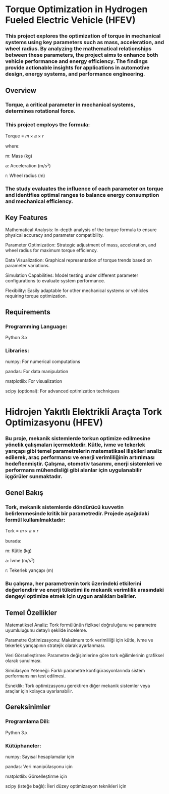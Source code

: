 # Torque Optimization in Hydrogen Fueled Electric Vehicle (HFEV)
### This project explores the optimization of torque in mechanical systems using key parameters such as mass, acceleration, and wheel radius. By analyzing the mathematical relationships between these parameters, the project aims to enhance both vehicle performance and energy efficiency. The findings provide actionable insights for applications in automotive design, energy systems, and performance engineering.

## Overview
### Torque, a critical parameter in mechanical systems, determines rotational force. 
### This project employs the formula:
Torque = 𝑚 × 𝑎 × 𝑟

where:

m: Mass (kg)

a: Acceleration (m/s²)

r: Wheel radius (m)

### The study evaluates the influence of each parameter on torque and identifies optimal ranges to balance energy consumption and mechanical efficiency.

## Key Features
Mathematical Analysis: In-depth analysis of the torque formula to ensure physical accuracy and parameter compatibility.

Parameter Optimization: Strategic adjustment of mass, acceleration, and wheel radius for maximum torque efficiency.

Data Visualization: Graphical representation of torque trends based on parameter variations.

Simulation Capabilities: Model testing under different parameter configurations to evaluate system performance.

Flexibility: Easily adaptable for other mechanical systems or vehicles requiring torque optimization.

## Requirements
### Programming Language: 
Python 3.x

### Libraries:
numpy: For numerical computations

pandas: For data manipulation

matplotlib: For visualization

scipy (optional): For advanced optimization techniques



# Hidrojen Yakıtlı Elektrikli Araçta Tork Optimizasyonu (HFEV)
### Bu proje, mekanik sistemlerde torkun optimize edilmesine yönelik çalışmaları içermektedir. Kütle, ivme ve tekerlek yarıçapı gibi temel parametrelerin matematiksel ilişkileri analiz edilerek, araç performansı ve enerji verimliliğinin artırılması hedeflenmiştir. Çalışma, otomotiv tasarımı, enerji sistemleri ve performans mühendisliği gibi alanlar için uygulanabilir içgörüler sunmaktadır.

## Genel Bakış
### Tork, mekanik sistemlerde döndürücü kuvvetin belirlenmesinde kritik bir parametredir. Projede aşağıdaki formül kullanılmaktadır:
Tork = 𝑚 × 𝑎 × 𝑟

burada:

m: Kütle (kg)

a: İvme (m/s²)

r: Tekerlek yarıçapı (m)

### Bu çalışma, her parametrenin tork üzerindeki etkilerini değerlendirir ve enerji tüketimi ile mekanik verimlilik arasındaki dengeyi optimize etmek için uygun aralıkları belirler.

## Temel Özellikler
Matematiksel Analiz: Tork formülünün fiziksel doğruluğunu ve parametre uyumluluğunu detaylı şekilde inceleme.

Parametre Optimizasyonu: Maksimum tork verimliliği için kütle, ivme ve tekerlek yarıçapının stratejik olarak ayarlanması.

Veri Görselleştirme: Parametre değişimlerine göre tork eğilimlerinin grafiksel olarak sunulması.

Simülasyon Yeteneği: Farklı parametre konfigürasyonlarında sistem performansının test edilmesi.

Esneklik: Tork optimizasyonu gerektiren diğer mekanik sistemler veya araçlar için kolayca uyarlanabilir.

## Gereksinimler
### Programlama Dili: 
Python 3.x

### Kütüphaneler:
numpy: Sayısal hesaplamalar için

pandas: Veri manipülasyonu için

matplotlib: Görselleştirme için

scipy (isteğe bağlı): İleri düzey optimizasyon teknikleri için

